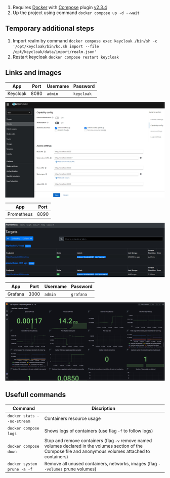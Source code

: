 1. Requires [Docker](https://docs.docker.com/engine/install/) with [Compose](https://docs.docker.com/compose/cli-command/) plugin [v2.3.4](https://github.com/docker/compose/releases/tag/v2.3.4)
2. Up the project using command `docker compose up -d --wait`

## Temporary additional steps

1. Import realm by command `docker compose exec keycloak /bin/sh -c '/opt/keycloak/bin/kc.sh import --file /opt/keycloak/data/import/realm.json'`
2. Restart keycloak `docker compose restart keycloak`

## Links and images

| App | Port | Username | Password 
|-|-|-|-
| Keycloak | 8080 | `admin` | `keycloak`

![Keycloak Grafana Client in the realm test](./images/keycloak.jpg)

| App | Port 
|-|-
| Prometheus | 8090

![Prometheus Targets](./images/prometheus.jpg)

| App | Port | Username | Password 
|-|-|-|-
| Grafana | 3000 | `admin` | `grafana`

![Grafana Keycloak Dashboard](./images/grafana.png)

## Usefull commands

| Command | Discription
|-|-
| `docker stats --no-stream` | Containers resource usage
| `docker compose logs` | Shows logs of containers (use flag `-f` to follow logs)
| `docker compose down` | Stop and remove containers (flag `-v` remove named volumes declared in the volumes section of the Compose file and anonymous volumes attached to containers)
| `docker system prune -a -f` | Remove all unused containers, networks, images (flag `--volumes` prune volumes)
